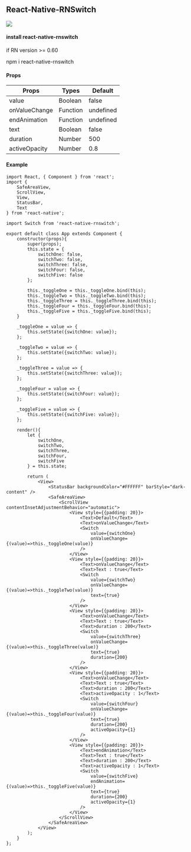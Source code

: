 ## React-Native-RNSwitch

<img src="https://raw.githubusercontent.com/AmurKhoyetsyan/React-Native-RNSwitch/master/img/rns.gif" />

#### install react-native-rnswitch

if RN version >= 0.60

npm i react-native-rnswitch

#### Props

| Props            |  Types          | Default         |
| ---------------- | ----------------| ----------------|
| value            | Boolean         | false           |
| onValueChange    | Function        | undefined       |
| endAnimation     | Function        | undefined       |
| text             | Boolean         | false           |
| duration         | Number          | 500             |
| activeOpacity    | Number          | 0.8             |

#### Example

    import React, { Component } from 'react';
    import {
        SafeAreaView,
        ScrollView,
        View,
        StatusBar,
        Text
    } from 'react-native';

    import Switch from 'react-native-rnswitch';

    export default class App extends Component {
        constructor(props){
            super(props);
            this.state = {
                switchOne: false,
                switchTwo: false,
                switchThree: false,
                switchFour: false,
                switchFive: false
            };

            this._toggleOne = this._toggleOne.bind(this);
            this._toggleTwo = this._toggleTwo.bind(this);
            this._toggleThree = this._toggleThree.bind(this);
            this._toggleFour = this._toggleFour.bind(this);
            this._toggleFive = this._toggleFive.bind(this);
        }

        _toggleOne = value => {
            this.setState({switchOne: value});
        };

        _toggleTwo = value => {
            this.setState({switchTwo: value});
        };

        _toggleThree = value => {
            this.setState({switchThree: value});
        };

        _toggleFour = value => {
            this.setState({switchFour: value});
        };

        _toggleFive = value => {
            this.setState({switchFive: value});
        };

        render(){
            let {
                switchOne,
                switchTwo,
                switchThree,
                switchFour,
                switchFive
            } = this.state;

            return (
                <View>
                    <StatusBar backgroundColor="#FFFFFF" barStyle="dark-content" />
                    <SafeAreaView>
                        <ScrollView contentInsetAdjustmentBehavior="automatic">
                            <View style={{padding: 20}}>
                                <Text>Default</Text>
                                <Text>onValueChange</Text>
                                <Switch
                                    value={switchOne}
                                    onValueChange={(value)=>this._toggleOne(value)}
                                />
                            </View>
                            <View style={{padding: 20}}>
                                <Text>onValueChange</Text>
                                <Text>Text : true</Text>
                                <Switch
                                    value={switchTwo}
                                    onValueChange={(value)=>this._toggleTwo(value)}
                                    text={true}
                                />
                            </View>
                            <View style={{padding: 20}}>
                                <Text>onValueChange</Text>
                                <Text>Text : true</Text>
                                <Text>duration : 200</Text>
                                <Switch
                                    value={switchThree}
                                    onValueChange={(value)=>this._toggleThree(value)}
                                    text={true}
                                    duration={200}
                                />
                            </View>
                            <View style={{padding: 20}}>
                                <Text>onValueChange</Text>
                                <Text>Text : true</Text>
                                <Text>duration : 200</Text>
                                <Text>activeOpacity : 1</Text>
                                <Switch
                                    value={switchFour}
                                    onValueChange={(value)=>this._toggleFour(value)}
                                    text={true}
                                    duration={200}
                                    activeOpacity={1}
                                />
                            </View>
                            <View style={{padding: 20}}>
                                <Text>endAnimation</Text>
                                <Text>Text : true</Text>
                                <Text>duration : 200</Text>
                                <Text>activeOpacity : 1</Text>
                                <Switch
                                    value={switchFive}
                                    endAnimation={(value)=>this._toggleFive(value)}
                                    text={true}
                                    duration={200}
                                    activeOpacity={1}
                                />
                            </View>
                        </ScrollView>
                    </SafeAreaView>
                </View>
            );
        }
    };